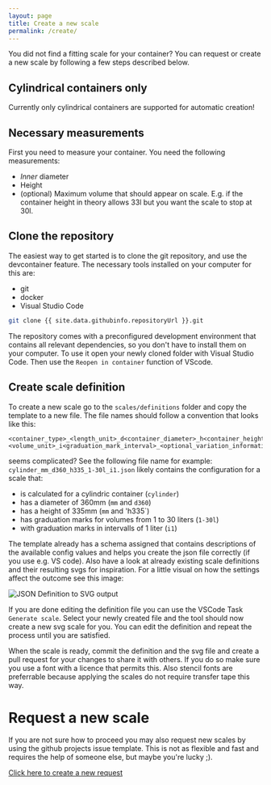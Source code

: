 ```yaml
---
layout: page
title: Create a new scale
permalink: /create/
---
```


You did not find a fitting scale for your container? You can request or create a new scale by following a few steps described below.

## Cylindrical containers only
Currently only cylindrical containers are supported for automatic creation!

## Necessary measurements
First you need to measure your container. You need the following measurements:

- _Inner_ diameter
- Height
- (optional) Maximum volume that should appear on scale. E.g. if the container height in theory allows 33l but you want the scale to stop at 30l.

## Clone the repository
The easiest way to get started is to clone the git repository, and use the devcontainer feature. The necessary tools installed on your computer for this are:

- git
- docker
- Visual Studio Code

```bash
git clone {{ site.data.githubinfo.repositoryUrl }}.git
```

The repository comes with a preconfigured development environment that contains all relevant dependencies, so you don't have to install them on your computer. To use it
open your newly cloned folder with Visual Studio Code. Then use the `Reopen in container` function of VScode.

## Create scale definition
To create a new scale go to the `scales/definitions` folder and copy the template to a new file. The file names should follow a convention that looks like this:
```
<container_type>_<length_unit>_d<container_diameter>_h<container_height>_<scale_range><volume_unit>_i<graduation_mark_interval>_<optional_variation_information>.json
```
seems complicated? See the following file name for example: `cylinder_mm_d360_h335_1-30l_i1.json` likely contains the configuration for a scale that:
* is calculated for a cylindric container (`cylinder`)
* has a diameter of 360mm (`mm` and `d360`)
* has a height of 335mm (`mm` and 'h335`)
* has graduation marks for volumes from 1 to 30 liters (`1-30l`)
* with graduation marks in intervalls of 1 liter (`i1`)

The template already has a schema assigned that contains descriptions of the available config values and helps you create the json file correctly (if you use e.g. VS code). Also 
have a look at already existing scale definitions and their resulting svgs for inspiration. For a little visual on how the settings affect the outcome see this image:

![JSON Definition to SVG output](/assets/img/scale_definition_json.png)

If you are done editing the definition file you can use the VSCode Task `Generate scale`. Select your newly created file and the tool should now create a new svg scale for you. You can edit the definition and repeat the process until you are satisfied.

When the scale is ready, commit the definition and the svg file and create a pull request for your changes to share it with others. If you do so make sure you use a font with a licence that permits this. Also stencil fonts are preferrable because applying the scales do not require transfer tape this way.

# Request a new scale
If you are not sure how to proceed you may also request new scales by using the github projects issue template. This is not as flexible and fast and requires the help of someone else, but maybe you're lucky ;).

<a href="{{ site.data.githubinfo.repositoryUrl }}/issues/new/choose" target="_blank">Click here to create a new request</a>
